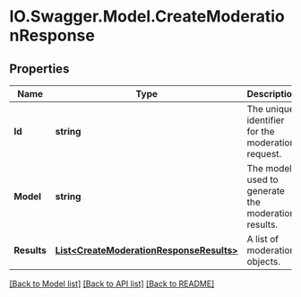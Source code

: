 # IO.Swagger.Model.CreateModerationResponse
## Properties

Name | Type | Description | Notes
------------ | ------------- | ------------- | -------------
**Id** | **string** | The unique identifier for the moderation request. | 
**Model** | **string** | The model used to generate the moderation results. | 
**Results** | [**List&lt;CreateModerationResponseResults&gt;**](CreateModerationResponseResults.md) | A list of moderation objects. | 

[[Back to Model list]](../README.md#documentation-for-models) [[Back to API list]](../README.md#documentation-for-api-endpoints) [[Back to README]](../README.md)

